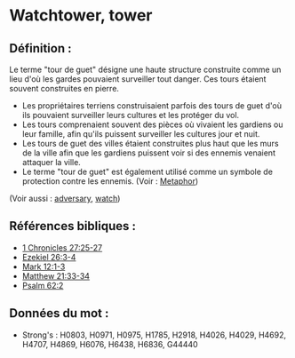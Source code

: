 # Watchtower, tower

## Définition :

Le terme "tour de guet" désigne une haute structure construite comme un lieu d'où les gardes pouvaient surveiller tout danger. Ces tours étaient souvent construites en pierre.

* Les propriétaires terriens construisaient parfois des tours de guet d'où ils pouvaient surveiller leurs cultures et les protéger du vol.
* Les tours comprenaient souvent des pièces où vivaient les gardiens ou leur famille, afin qu'ils puissent surveiller les cultures jour et nuit.
* Les tours de guet des villes étaient construites plus haut que les murs de la ville afin que les gardiens puissent voir si des ennemis venaient attaquer la ville.
* Le terme "tour de guet" est également utilisé comme un symbole de protection contre les ennemis. (Voir : [Metaphor](rc://en/ta/man/translate/figs-metaphor))

(Voir aussi : [adversary](../other/adversary.md), [watch](../other/watch.md))

## Références bibliques :

* [1 Chronicles 27:25-27](rc://en/tn/help/1ch/27/25)
* [Ezekiel 26:3-4](rc://en/tn/help/ezk/26/03)
* [Mark 12:1-3](rc://en/tn/help/mrk/12/01)
* [Matthew 21:33-34](rc://en/tn/help/mat/21/33)
* [Psalm 62:2](rc://en/tn/help/psa/062/02)

## Données du mot :

* Strong's : H0803, H0971, H0975, H1785, H2918, H4026, H4029, H4692, H4707, H4869, H6076, H6438, H6836, G44440
